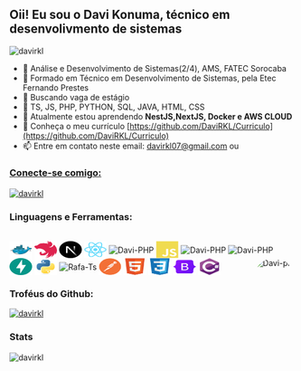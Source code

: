 ## Oii! Eu sou o Davi Konuma, técnico em desenvolivmento de sistemas 
<p align="left"> <img src="https://komarev.com/ghpvc/?username=davirkl&label=Profile%20views&color=0e75b6&style=flat" alt="davirkl" /> </p>

- 🏫 Análise e Desenvolvimento de Sistemas(2/4), AMS, FATEC Sorocaba
- 🏫 Formado em Técnico em Desenvolvimento de Sistemas, pela Etec Fernando Prestes
- 👀 Buscando vaga de estágio 
- 🤖 TS, JS, PHP, PYTHON, SQL, JAVA, HTML, CSS
- 🌱 Atualmente estou aprendendo **NestJS,NextJS, Docker e AWS CLOUD**
- 📄 Conheça o meu currículo [https://github.com/DaviRKL/Curriculo](https://github.com/DaviRKL/Curriculo)
- 📫 Entre em contato neste email: davirkl07@gmail.com ou <a href="https://linkedin.com/in/davirkl" target="blank">
<h3 align="left">Conecte-se comigo:</h3>
<img align="center" src="https://raw.githubusercontent.com/rahuldkjain/github-profile-readme-generator/master/src/images/icons/Social/linked-in-alt.svg" alt="davirkl" height="30" width="40" /></a>

<h3 align="left">Linguagens e Ferramentas:</h3>
<div style="display: inline_block"><br>

  <img align="center" alt="Rafa-Csharp" height="30" width="40" src="https://raw.githubusercontent.com/devicons/devicon/master/icons/docker/docker-original.svg">
  
  <img align="center" alt="Rafa-Csharp" height="30" width="40" src="https://raw.githubusercontent.com/devicons/devicon/master/icons/nestjs/nestjs-original.svg">
  <img align="center" alt="Rafa-Csharp" height="30" width="40" src="https://raw.githubusercontent.com/devicons/devicon/master/icons/nextjs/nextjs-original.svg">
  <img align="center" alt="Rafa-React" height="30" width="40" src="https://raw.githubusercontent.com/devicons/devicon/master/icons/react/react-original.svg">
  <img align="center" alt="Davi-PHP" height="30" width="40" src="https://cdn.jsdelivr.net/gh/devicons/devicon/icons/typescript/typescript-original.svg">
  <img align="center" alt="Rafa-Python" height="30" width="40" src="https://raw.githubusercontent.com/devicons/devicon/master/icons/javascript/javascript-plain.svg">
  
  <img align="center" alt="Davi-PHP" height="30" width="40" src="https://cdn.jsdelivr.net/gh/devicons/devicon/icons/laravel/laravel-original.svg">
  <img align="center" alt="Davi-PHP" height="30" width="40" src="https://cdn.jsdelivr.net/gh/devicons/devicon/icons/php/php-original.svg">

  <img align="center" alt="Rafa-Csharp" height="30" width="40" src="https://raw.githubusercontent.com/devicons/devicon/master/icons/fastapi/fastapi-original.svg">
  <img align="center" alt="Rafa-Csharp" height="30" width="40" src="https://raw.githubusercontent.com/devicons/devicon/master/icons/python/python-original.svg">
  
  <img align="center" alt="Rafa-Ts" height="30" width="40" src="https://cdn.jsdelivr.net/gh/devicons/devicon/icons/mysql/mysql-original-wordmark.svg">
  
  <img align="center" alt="Rafa-HTML" height="30" width="40" src="https://raw.githubusercontent.com/devicons/devicon/master/icons/postman/postman-original.svg">
  <img align="center" alt="Rafa-HTML" height="30" width="40" src="https://raw.githubusercontent.com/devicons/devicon/master/icons/html5/html5-original.svg">
  <img align="center" alt="Rafa-CSS" height="30" width="40" src="https://raw.githubusercontent.com/devicons/devicon/master/icons/css3/css3-original.svg">
    <img align="center" alt="Rafa-React" height="30" width="40" src="https://raw.githubusercontent.com/devicons/devicon/master/icons/bootstrap/bootstrap-original.svg">
  <img align="center" alt="Rafa-Csharp" height="30" width="40" src="https://raw.githubusercontent.com/devicons/devicon/master/icons/csharp/csharp-original.svg">
  
  <img align="right" alt="Davi-pic" height="150" style="border-radius:50px;" src="https://cdn.discordapp.com/attachments/1037459832762028145/1109987699286364212/7mm8bn.gif?width=600&height=600">

</div>

<h3 align="left">Troféus do Github:</h3>
  <p align="left"> <a href="https://github.com/ryo-ma/github-profile-trophy"><img src="https://github-profile-trophy.vercel.app/?username=davirkl" alt="davirkl" /></a> </p>

  <h3 align="left">Stats</h3>


<p><img align="center" src="https://github-readme-streak-stats.herokuapp.com/?user=davirkl&theme=dracula" alt="davirkl" /></p>


  

  
